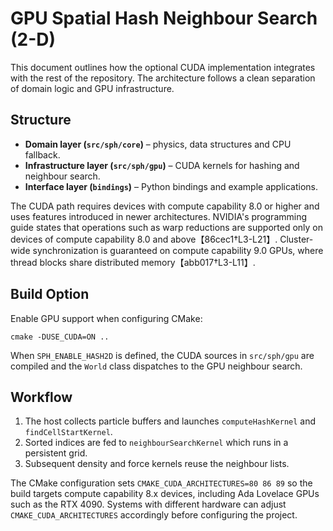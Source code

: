 # GPU Spatial Hash Neighbour Search (2-D)

This document outlines how the optional CUDA implementation integrates
with the rest of the repository. The architecture follows a clean
separation of domain logic and GPU infrastructure.

## Structure

- **Domain layer (`src/sph/core`)** – physics, data structures and CPU fallback.
- **Infrastructure layer (`src/sph/gpu`)** – CUDA kernels for hashing and neighbour search.
- **Interface layer (`bindings`)** – Python bindings and example applications.

The CUDA path requires devices with compute capability 8.0 or higher and
uses features introduced in newer architectures. NVIDIA's programming
guide states that operations such as warp reductions are supported only
on devices of compute capability 8.0 and above【86cec1†L3-L21】.
Cluster-wide synchronization is guaranteed on compute capability 9.0
GPUs, where thread blocks share distributed memory【abb017†L3-L11】.

## Build Option

Enable GPU support when configuring CMake:

```console
cmake -DUSE_CUDA=ON ..
```

When `SPH_ENABLE_HASH2D` is defined, the CUDA sources in
`src/sph/gpu` are compiled and the `World` class dispatches to the
GPU neighbour search.

## Workflow

1. The host collects particle buffers and launches
   `computeHashKernel` and `findCellStartKernel`.
2. Sorted indices are fed to `neighbourSearchKernel` which runs in a
   persistent grid.
3. Subsequent density and force kernels reuse the neighbour lists.

The CMake configuration sets `CMAKE_CUDA_ARCHITECTURES=80 86 89` so the build
targets compute capability&nbsp;8.x devices, including Ada Lovelace GPUs such as
the RTX&nbsp;4090. Systems with different hardware can adjust
`CMAKE_CUDA_ARCHITECTURES` accordingly before configuring the project.

